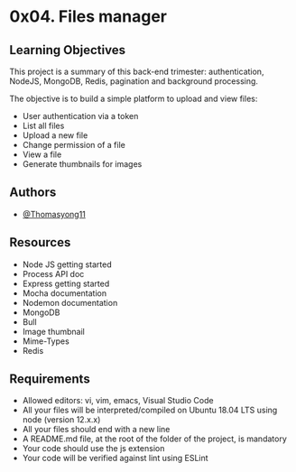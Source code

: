 
# 0x04. Files manager

## Learning Objectives

This project is a summary of this back-end trimester: authentication, NodeJS, MongoDB, Redis, pagination and background processing.

The objective is to build a simple platform to upload and view files:

* User authentication via a token 
* List all files
* Upload a new file
* Change permission of a file
* View a file
* Generate thumbnails for images


## Authors

- [@Thomasyong11](https://github.com/Thomasyong11)

## Resources

- Node JS getting started
- Process API doc
- Express getting started
- Mocha documentation
- Nodemon documentation
- MongoDB
- Bull
- Image thumbnail
- Mime-Types
- Redis



## Requirements


* Allowed editors: vi, vim, emacs, Visual Studio Code
* All your files will be interpreted/compiled on Ubuntu 18.04 LTS using node (version 12.x.x)
* All your files should end with a new line
* A README.md file, at the root of the folder of the project, is mandatory
* Your code should use the js extension
* Your code will be verified against lint using ESLint

